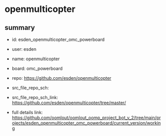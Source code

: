 # openmulticopter
 
## summary 
* id: esden_openmulticopter_omc_powerboard
* user: esden
* name: openmulticopter
* board: omc_powerboard
* repo: https://github.com/esden/openmulticopter



* src_file_repo_sch: 
* src_file_repo_sch_link: https://github.com/esden/openmulticopter/tree/master/
* full details link: https://github.com/oomlout/oomlout_oomp_project_bot_v_2/tree/main/projects/esden_openmulticopter_omc_powerboard/current_version/working  







